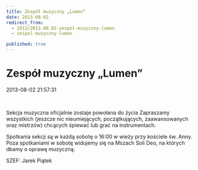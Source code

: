 ```yaml
---
title: Zespół muzyczny „Lumen”
date: 2013-08-02
redirect_from: 
  - 2013/2013.08.02-zespol-muzyczny-lumen
  - zespol-muzyczny-lumen

published: true
---
```




# Zespół muzyczny „Lumen”

<time>2013-08-02 21:57:31</time>


 


Sekcja muzyczna oficjalnie zostaje powołana do życia Zapraszamy wszystkich (jeszcze nic nieumiejących, początkujących, zaawansowanych oraz mistrzów) chcących śpiewać lub grać na instrumentach. 


Spotkania sekcji są w każdą sobotę o 16:00 w wieży przy kościele św. Anny. Poza spotkaniami w sobotę widujemy się na Mszach Soli Deo, na których dbamy o oprawę muzyczną.


SZEF: Jarek Piątek 


<!--{{json:{"created_date":"2013-08-02 21:57:31","publish_down":"0000-00-00 00:00:00","id":"5266"}}}-->